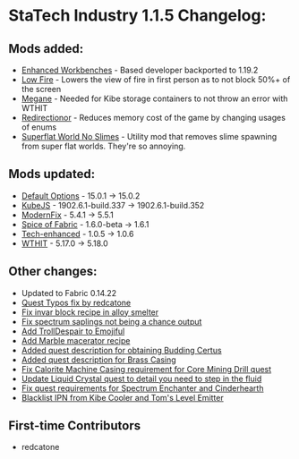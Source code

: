 # StaTech Industry 1.1.5 Changelog:

## Mods added:
- [Enhanced Workbenches](https://www.curseforge.com/minecraft/mc-mods/enhanced-workbenches) - Based developer backported to 1.19.2
- [Low Fire](https://www.curseforge.com/minecraft/mc-mods/low-fire) - Lowers the view of fire in first person as to not block 50%+ of the screen
- [Megane](https://www.curseforge.com/minecraft/mc-mods/megane) - Needed for Kibe storage containers to not throw an error with WTHIT
- [Redirectionor](https://www.curseforge.com/minecraft/mc-mods/redirectionor) - Reduces memory cost of the game by changing usages of enums
- [Superflat World No Slimes](https://www.curseforge.com/minecraft/mc-mods/superflat-world-no-slimes) - Utility mod that removes slime spawning from super flat worlds. They're so annoying.

## Mods updated:
- [Default Options](https://www.curseforge.com/minecraft/mc-mods/default-options-fabric) - 15.0.1 -> 15.0.2
- [KubeJS](https://www.curseforge.com/minecraft/mc-mods/kubejs) - 1902.6.1-build.337 -> 1902.6.1-build.352
- [ModernFix](https://www.curseforge.com/minecraft/mc-mods/modernfix) - 5.4.1 -> 5.5.1
- [Spice of Fabric](https://www.curseforge.com/minecraft/mc-mods/spice-of-fabric) - 1.6.0-beta -> 1.6.1
- [Tech-enhanced](https://www.curseforge.com/minecraft/mc-mods/tech-enhanced) - 1.0.5 -> 1.0.6
- [WTHIT](https://www.curseforge.com/minecraft/mc-mods/wthit) - 5.17.0 -> 5.18.0

## Other changes:
- Updated to Fabric 0.14.22
- [Quest Typos fix by redcatone](https://github.com/TheStaticVoid/StaTech-Industry/pull/342)
- [Fix invar block recipe in alloy smelter](https://github.com/TheStaticVoid/StaTech-Industry/issues/337)
- [Fix spectrum saplings not being a chance output](https://github.com/TheStaticVoid/StaTech-Industry/issues/340)
- [Add TrollDespair to Emojiful](https://github.com/TheStaticVoid/StaTech-Industry/issues/347)
- [Add Marble macerator recipe](https://github.com/TheStaticVoid/StaTech-Industry/issues/344)
- [Added quest description for obtaining Budding Certus](https://github.com/TheStaticVoid/StaTech-Industry/issues/336)
- [Added quest description for Brass Casing](https://github.com/TheStaticVoid/StaTech-Industry/issues/338)
- [Fix Calorite Machine Casing requirement for Core Mining Drill quest](https://github.com/TheStaticVoid/StaTech-Industry/issues/339)
- [Update Liquid Crystal quest to detail you need to step in the fluid](https://github.com/TheStaticVoid/StaTech-Industry/issues/343)
- [Fix quest requirements for Spectrum Enchanter and Cinderhearth](https://github.com/TheStaticVoid/StaTech-Industry/issues/345)
- [Blacklist IPN from Kibe Cooler and Tom's Level Emitter](https://github.com/TheStaticVoid/StaTech-Industry/issues/349)

## First-time Contributors
- redcatone
